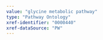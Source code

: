 ```yaml
---
value: "glycine metabolic pathway"
type: "Pathway Ontology"
xref-identifier: "0000440"
xref-dataSource: "PW"
---
```

